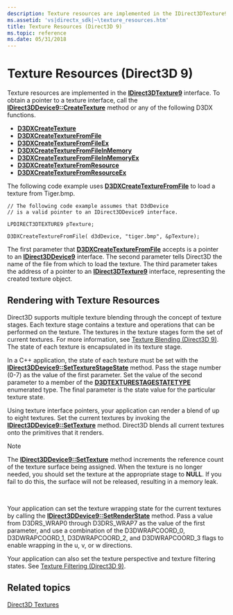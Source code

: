```yaml
---
description: Texture resources are implemented in the IDirect3DTexture9 interface. To obtain a pointer to a texture interface, call the IDirect3DDevice9::CreateTexture method or any of the following D3DX functions.
ms.assetid: 'vs|directx_sdk|~\texture_resources.htm'
title: Texture Resources (Direct3D 9)
ms.topic: reference
ms.date: 05/31/2018
---
```


# Texture Resources (Direct3D 9)

Texture resources are implemented in the [**IDirect3DTexture9**](/windows/win32/api/d3d9helper/nn-d3d9helper-idirect3dtexture9) interface. To obtain a pointer to a texture interface, call the [**IDirect3DDevice9::CreateTexture**](/windows/win32/api/d3d9helper/nf-d3d9helper-idirect3ddevice9-createtexture) method or any of the following D3DX functions.

-   [**D3DXCreateTexture**](d3dxcreatetexture.md)
-   [**D3DXCreateTextureFromFile**](d3dxcreatetexturefromfile.md)
-   [**D3DXCreateTextureFromFileEx**](d3dxcreatetexturefromfileex.md)
-   [**D3DXCreateTextureFromFileInMemory**](d3dxcreatetexturefromfileinmemory.md)
-   [**D3DXCreateTextureFromFileInMemoryEx**](d3dxcreatetexturefromfileinmemoryex.md)
-   [**D3DXCreateTextureFromResource**](d3dxcreatetexturefromresource.md)
-   [**D3DXCreateTextureFromResourceEx**](d3dxcreatetexturefromresourceex.md)

The following code example uses [**D3DXCreateTextureFromFile**](d3dxcreatetexturefromfile.md) to load a texture from Tiger.bmp.


```
// The following code example assumes that D3dDevice
// is a valid pointer to an IDirect3DDevice9 interface.

LPDIRECT3DTEXTURE9 pTexture;

D3DXCreateTextureFromFile( d3dDevice, "tiger.bmp", &pTexture);
```



The first parameter that [**D3DXCreateTextureFromFile**](d3dxcreatetexturefromfile.md) accepts is a pointer to an [**IDirect3DDevice9**](/windows/desktop/api) interface. The second parameter tells Direct3D the name of the file from which to load the texture. The third parameter takes the address of a pointer to an [**IDirect3DTexture9**](/windows/win32/api/d3d9helper/nn-d3d9helper-idirect3dtexture9) interface, representing the created texture object.

## Rendering with Texture Resources

Direct3D supports multiple texture blending through the concept of texture stages. Each texture stage contains a texture and operations that can be performed on the texture. The textures in the texture stages form the set of current textures. For more information, see [Texture Blending (Direct3D 9)](texture-blending.md). The state of each texture is encapsulated in its texture stage.

In a C++ application, the state of each texture must be set with the [**IDirect3DDevice9::SetTextureStageState**](/windows/desktop/api) method. Pass the stage number (0-7) as the value of the first parameter. Set the value of the second parameter to a member of the [**D3DTEXTURESTAGESTATETYPE**](./d3dtexturestagestatetype.md) enumerated type. The final parameter is the state value for the particular texture state.

Using texture interface pointers, your application can render a blend of up to eight textures. Set the current textures by invoking the [**IDirect3DDevice9::SetTexture**](/windows/win32/api/d3d9helper/nf-d3d9helper-idirect3ddevice9-settexture) method. Direct3D blends all current textures onto the primitives that it renders.

> [!Note]  
> The [**IDirect3DDevice9::SetTexture**](/windows/win32/api/d3d9helper/nf-d3d9helper-idirect3ddevice9-settexture) method increments the reference count of the texture surface being assigned. When the texture is no longer needed, you should set the texture at the appropriate stage to **NULL**. If you fail to do this, the surface will not be released, resulting in a memory leak.

 

Your application can set the texture wrapping state for the current textures by calling the [**IDirect3DDevice9::SetRenderState**](/windows/win32/api/d3d9helper/nf-d3d9helper-idirect3ddevice9-setrenderstate) method. Pass a value from D3DRS\_WRAP0 through D3DRS\_WRAP7 as the value of the first parameter, and use a combination of the D3DWRAPCOORD\_0, D3DWRAPCOORD\_1, D3DWRAPCOORD\_2, and D3DWRAPCOORD\_3 flags to enable wrapping in the u, v, or w directions.

Your application can also set the texture perspective and texture filtering states. See [Texture Filtering (Direct3D 9)](texture-filtering.md).

## Related topics

<dl> <dt>

[Direct3D Textures](direct3d-textures.md)
</dt> </dl>

 

 
